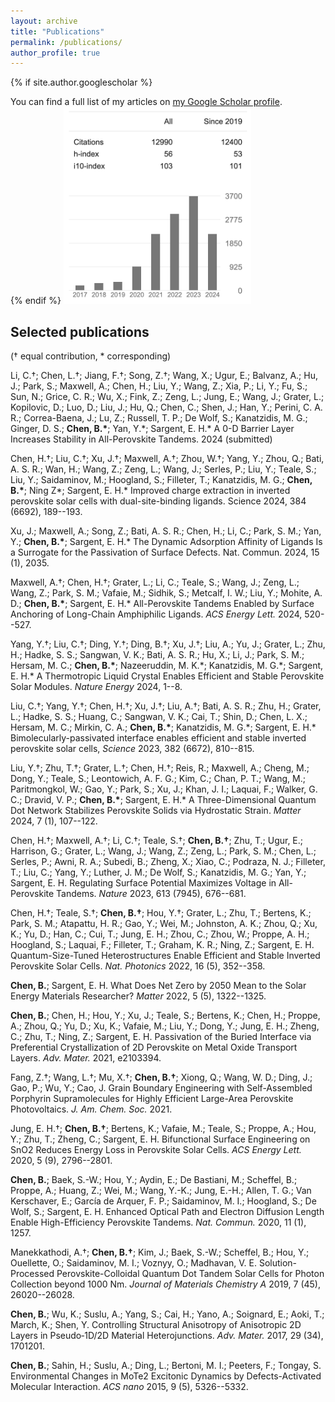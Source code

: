 ```yaml
---
layout: archive
title: "Publications"
permalink: /publications/
author_profile: true
---
```


{% if site.author.googlescholar %}
  <div class="wordwrap">You can find a full list of my articles on <a href="{{site.author.googlescholar}}">my Google Scholar profile</a>.</div>
{% endif %}

<img src="/images/citationMay.png" width="300">

## Selected publications 
(† equal contribution, * corresponding)

Li, C.†; Chen, L.†; Jiang, F.†; Song, Z.†; Wang, X.; Ugur, E.; Balvanz,
A.; Hu, J.; Park, S.; Maxwell, A.; Chen, H.; Liu, Y.; Wang, Z.; Xia, P.;
Li, Y.; Fu, S.; Sun, N.; Grice, C. R.; Wu, X.; Fink, Z.; Zeng, L.; Jung,
E.; Wang, J.; Grater, L.; Kopilovic, D.; Luo, D.; Liu, J.; Hu, Q.; Chen,
C.; Shen, J.; Han, Y.; Perini, C. A. R.; Correa-Baena, J.; Lu, Z.;
Russell, T. P.; De Wolf, S.; Kanatzidis, M. G.; Ginger, D. S.; **Chen,
B.\***; Yan, Y.\*; Sargent, E. H.\* A 0-D Barrier Layer Increases
Stability in All-Perovskite Tandems. 2024 (submitted)

Chen, H.†; Liu, C.†; Xu, J.†; Maxwell, A.†; Zhou, W.†; Yang, Y.; Zhou,
Q.; Bati, A. S. R.; Wan, H.; Wang, Z.; Zeng, L.; Wang, J.; Serles, P.;
Liu, Y.; Teale, S.; Liu, Y.; Saidaminov, M.; Hoogland, S.; Filleter, T.;
Kanatzidis, M. G.; **Chen, B.\***; Ning Z\*; Sargent, E. H.\* Improved
charge extraction in inverted perovskite solar cells with
dual-site-binding ligands. Science 2024, 384 (6692), 189--193.

Xu, J.; Maxwell, A.; Song, Z.; Bati, A. S. R.; Chen, H.; Li, C.; Park,
S. M.; Yan, Y.; **Chen, B.\***; Sargent, E. H.\* The Dynamic Adsorption
Affinity of Ligands Is a Surrogate for the Passivation of Surface
Defects. Nat. Commun. 2024, 15 (1), 2035.

Maxwell, A.†; Chen, H.†; Grater, L.; Li, C.; Teale, S.; Wang, J.; Zeng,
L.; Wang, Z.; Park, S. M.; Vafaie, M.; Sidhik, S.; Metcalf, I. W.; Liu,
Y.; Mohite, A. D.; **Chen, B.\***; Sargent, E. H.\* All-Perovskite
Tandems Enabled by Surface Anchoring of Long-Chain Amphiphilic Ligands.
*ACS Energy Lett.* 2024, 520--527.

Yang, Y.†; Liu, C.†; Ding, Y.†; Ding, B.†; Xu, J.†; Liu, A.; Yu, J.;
Grater, L.; Zhu, H.; Hadke, S. S.; Sangwan, V. K.; Bati, A. S. R.; Hu,
X.; Li, J.; Park, S. M.; Hersam, M. C.; **Chen, B.\***; Nazeeruddin, M.
K.\*; Kanatzidis, M. G.\*; Sargent, E. H.\* A Thermotropic Liquid
Crystal Enables Efficient and Stable Perovskite Solar Modules. *Nature
Energy* 2024, 1--8.

Liu, C.†; Yang, Y.†; Chen, H.†; Xu, J.†; Liu, A.†; Bati, A. S. R.; Zhu,
H.; Grater, L.; Hadke, S. S.; Huang, C.; Sangwan, V. K.; Cai, T.; Shin,
D.; Chen, L. X.; Hersam, M. C.; Mirkin, C. A.; **Chen, B.\***;
Kanatzidis, M. G.\*; Sargent, E. H.\* Bimolecularly-passivated interface
enables efficient and stable inverted perovskite solar cells, *Science*
2023, 382 (6672), 810--815.

Liu, Y.†; Zhu, T.†; Grater, L.†; Chen, H.†; Reis, R.; Maxwell, A.;
Cheng, M.; Dong, Y.; Teale, S.; Leontowich, A. F. G.; Kim, C.; Chan, P.
T.; Wang, M.; Paritmongkol, W.; Gao, Y.; Park, S.; Xu, J.; Khan, J. I.;
Laquai, F.; Walker, G. C.; Dravid, V. P.; **Chen, B.\***; Sargent, E.
H.\* A Three-Dimensional Quantum Dot Network Stabilizes Perovskite
Solids via Hydrostatic Strain. *Matter* 2024, 7 (1), 107--122.

Chen, H.†; Maxwell, A.†; Li, C.†; Teale, S.†; **Chen, B.†**; Zhu, T.;
Ugur, E.; Harrison, G.; Grater, L.; Wang, J.; Wang, Z.; Zeng, L.; Park,
S. M.; Chen, L.; Serles, P.; Awni, R. A.; Subedi, B.; Zheng, X.; Xiao,
C.; Podraza, N. J.; Filleter, T.; Liu, C.; Yang, Y.; Luther, J. M.; De
Wolf, S.; Kanatzidis, M. G.; Yan, Y.; Sargent, E. H. Regulating Surface
Potential Maximizes Voltage in All-Perovskite Tandems. *Nature* 2023,
613 (7945), 676--681.

Chen, H.†; Teale, S.†; **Chen, B.†**; Hou, Y.†; Grater, L.; Zhu, T.;
Bertens, K.; Park, S. M.; Atapattu, H. R.; Gao, Y.; Wei, M.; Johnston,
A. K.; Zhou, Q.; Xu, K.; Yu, D.; Han, C.; Cui, T.; Jung, E. H.; Zhou,
C.; Zhou, W.; Proppe, A. H.; Hoogland, S.; Laquai, F.; Filleter, T.;
Graham, K. R.; Ning, Z.; Sargent, E. H. Quantum-Size-Tuned
Heterostructures Enable Efficient and Stable Inverted Perovskite Solar
Cells. *Nat. Photonics* 2022, 16 (5), 352--358.

**Chen, B.**; Sargent, E. H. What Does Net Zero by 2050 Mean to the
Solar Energy Materials Researcher? *Matter* 2022, 5 (5), 1322--1325.

**Chen, B.**; Chen, H.; Hou, Y.; Xu, J.; Teale, S.; Bertens, K.; Chen,
H.; Proppe, A.; Zhou, Q.; Yu, D.; Xu, K.; Vafaie, M.; Liu, Y.; Dong, Y.;
Jung, E. H.; Zheng, C.; Zhu, T.; Ning, Z.; Sargent, E. H. Passivation of
the Buried Interface via Preferential Crystallization of 2D Perovskite
on Metal Oxide Transport Layers. *Adv. Mater.* 2021, e2103394.

Fang, Z.†; Wang, L.†; Mu, X.†; **Chen, B.†**; Xiong, Q.; Wang, W. D.;
Ding, J.; Gao, P.; Wu, Y.; Cao, J. Grain Boundary Engineering with
Self-Assembled Porphyrin Supramolecules for Highly Efficient Large-Area
Perovskite Photovoltaics. *J. Am. Chem. Soc.* 2021.

Jung, E. H.†; **Chen, B.†**; Bertens, K.; Vafaie, M.; Teale, S.; Proppe,
A.; Hou, Y.; Zhu, T.; Zheng, C.; Sargent, E. H. Bifunctional Surface
Engineering on SnO2 Reduces Energy Loss in Perovskite Solar Cells. *ACS
Energy Lett.* 2020, 5 (9), 2796--2801.

**Chen, B.**; Baek, S.-W.; Hou, Y.; Aydin, E.; De Bastiani, M.;
Scheffel, B.; Proppe, A.; Huang, Z.; Wei, M.; Wang, Y.-K.; Jung, E.-H.;
Allen, T. G.; Van Kerschaver, E.; García de Arquer, F. P.; Saidaminov,
M. I.; Hoogland, S.; De Wolf, S.; Sargent, E. H. Enhanced Optical Path
and Electron Diffusion Length Enable High-Efficiency Perovskite Tandems.
*Nat. Commun.* 2020, 11 (1), 1257.

Manekkathodi, A.†; **Chen, B.†**; Kim, J.; Baek, S.-W.; Scheffel, B.;
Hou, Y.; Ouellette, O.; Saidaminov, M. I.; Voznyy, O.; Madhavan, V. E.
Solution-Processed Perovskite-Colloidal Quantum Dot Tandem Solar Cells
for Photon Collection beyond 1000 Nm. *Journal of Materials Chemistry A*
2019, 7 (45), 26020--26028.

**Chen, B.**; Wu, K.; Suslu, A.; Yang, S.; Cai, H.; Yano, A.; Soignard, E.; Aoki, T.; March, K.; Shen, Y. Controlling Structural Anisotropy of Anisotropic 2D Layers in Pseudo‐1D/2D Material Heterojunctions. *Adv. Mater.* 2017, 29 (34), 1701201.

**Chen, B.**; Sahin, H.; Suslu, A.; Ding, L.; Bertoni, M. I.; Peeters,
F.; Tongay, S. Environmental Changes in MoTe2 Excitonic Dynamics by
Defects-Activated Molecular Interaction. *ACS nano* 2015, 9 (5),
5326--5332.



<!--
{% include base_path %}

{% for post in site.publications reversed %}
  {% include archive-single.html %}
{% endfor %}
-->
